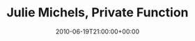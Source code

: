---
templateKey: event
guid: 08957466-6eab-11ea-99c5-002590d1d1b0
date: 2010-06-19T21:00:00+00:00
eventTime: '9pm'
title: Julie Michels, Private Function
artist: Julie Michels
city: Oakville
venue: Private Function
group: Tim Shia
guests: Chris Gale, Adrean Farrugia, Michael Danso
---